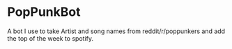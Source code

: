 # PopPunkBot
A bot I use to take Artist and song names from reddit/r/poppunkers and add the top of the week to spotify.
